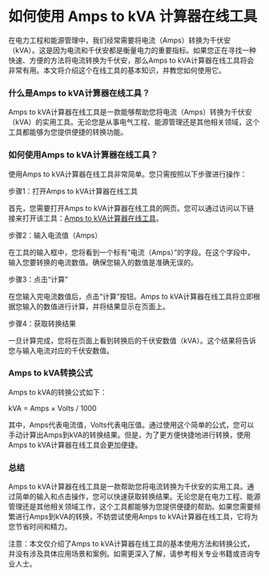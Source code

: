 如何使用 Amps to kVA 计算器在线工具
========================

在电力工程和能源管理中，我们经常需要将电流（Amps）转换为千伏安（kVA）。这是因为电流和千伏安都是衡量电力的重要指标。如果您正在寻找一种快速、方便的方法将电流转换为千伏安，那么Amps to kVA计算器在线工具将会非常有用。本文将介绍这个在线工具的基本知识，并教您如何使用它。

### 什么是Amps to kVA计算器在线工具？

Amps to kVA计算器在线工具是一款能够帮助您将电流（Amps）转换为千伏安（kVA）的实用工具。无论您是从事电气工程、能源管理还是其他相关领域，这个工具都能够为您提供便捷的转换功能。

### 如何使用Amps to kVA计算器在线工具？

使用Amps to kVA计算器在线工具非常简单。您只需按照以下步骤进行操作：

步骤1：打开Amps to kVA计算器在线工具

首先，您需要打开Amps to kVA计算器在线工具的网页。您可以通过访问以下链接来打开该工具：[Amps to kVA计算器在线工具](https://www.onlinecalculatorsfree.com/zh-cn/tools/amps-to-kva-calculator.html)。

步骤2：输入电流值（Amps）

在工具的输入框中，您将看到一个标有“电流（Amps）”的字段。在这个字段中，输入您要转换的电流数值。确保您输入的数值是准确无误的。

步骤3：点击“计算”

在您输入完电流数值后，点击“计算”按钮。Amps to kVA计算器在线工具将立即根据您输入的数值进行计算，并将结果显示在页面上。

步骤4：获取转换结果

一旦计算完成，您将在页面上看到转换后的千伏安数值（kVA）。这个结果将告诉您与输入电流对应的千伏安数值。

### Amps to kVA转换公式

Amps to kVA的转换公式如下：

kVA = Amps × Volts / 1000

其中，Amps代表电流值，Volts代表电压值。通过使用这个简单的公式，您可以手动计算出Amps到kVA的转换结果。但是，为了更方便快捷地进行转换，使用Amps to kVA计算器在线工具会更加便捷。

### 总结

Amps to kVA计算器在线工具是一款帮助您将电流转换为千伏安的实用工具。通过简单的输入和点击操作，您可以快速获取转换结果。无论您是在电力工程、能源管理还是其他相关领域工作，这个工具都能够为您提供便捷的帮助。如果您需要频繁进行Amps到kVA的转换，不妨尝试使用Amps to kVA计算器在线工具，它将为您节省时间和精力。

注意：本文仅介绍了Amps to kVA计算器在线工具的基本使用方法和转换公式，并没有涉及具体应用场景和案例。如需更深入了解，请参考相关专业书籍或咨询专业人士。